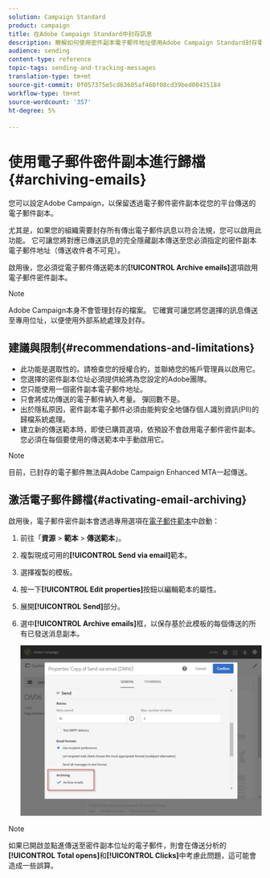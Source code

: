 ```yaml
---
solution: Campaign Standard
product: campaign
title: 在Adobe Campaign Standard中封存訊息
description: 瞭解如何使用密件副本電子郵件地址使用Adobe Campaign Standard封存電子郵件。
audience: sending
content-type: reference
topic-tags: sending-and-tracking-messages
translation-type: tm+mt
source-git-commit: 0f057375e5cd63605af460f08cd39bed00435184
workflow-type: tm+mt
source-wordcount: '357'
ht-degree: 5%

---
```



# 使用電子郵件密件副本進行歸檔{#archiving-emails}

您可以設定Adobe Campaign，以保留透過電子郵件密件副本從您的平台傳送的電子郵件副本。

尤其是，如果您的組織需要封存所有傳出電子郵件訊息以符合法規，您可以啟用此功能。 它可讓您將對應已傳送訊息的完全隱藏副本傳送至您必須指定的密件副本電子郵件地址（傳送收件者不可見）。

啟用後，您必須從電子郵件傳送範本的&#x200B;**[!UICONTROL Archive emails]**&#x200B;選項啟用電子郵件密件副本。

>[!NOTE]
>
>Adobe Campaign本身不會管理封存的檔案。 它確實可讓您將您選擇的訊息傳送至專用位址，以便使用外部系統處理及封存。

## 建議與限制{#recommendations-and-limitations}

* 此功能是選取性的。請檢查您的授權合約，並聯絡您的帳戶管理員以啟用它。
* 您選擇的密件副本位址必須提供給將為您設定的Adobe團隊。
* 您只能使用一個密件副本電子郵件地址。
* 只會將成功傳送的電子郵件納入考量。 彈回數不是。
* 出於隱私原因，密件副本電子郵件必須由能夠安全地儲存個人識別資訊(PII)的歸檔系統處理。
* 建立新的傳送範本時，即使已購買選項，依預設不會啟用電子郵件密件副本。 您必須在每個要使用的傳送範本中手動啟用它。

>[!NOTE]
>
>目前，已封存的電子郵件無法與Adobe Campaign Enhanced MTA一起傳送。

## 激活電子郵件歸檔{#activating-email-archiving}

啟用後，電子郵件密件副本會透過專用選項在[電子郵件範本](../../start/using/marketing-activity-templates.md)中啟動：

1. 前往「**資源** > **範本** > **傳送範本**」。
1. 複製現成可用的&#x200B;**[!UICONTROL Send via email]**&#x200B;範本。
1. 選擇複製的模板。
1. 按一下&#x200B;**[!UICONTROL Edit properties]**&#x200B;按鈕以編輯範本的屬性。
1. 展開&#x200B;**[!UICONTROL Send]**&#x200B;部分。
1. 選中&#x200B;**[!UICONTROL Archive emails]**&#x200B;框，以保存基於此模板的每個傳送的所有已發送消息副本。

   ![](assets/email_archiving.png)

>[!NOTE]
>
>如果已開啟並點進傳送至密件副本位址的電子郵件，則會在傳送分析的&#x200B;**[!UICONTROL Total opens]**&#x200B;和&#x200B;**[!UICONTROL Clicks]**&#x200B;中考慮此問題，這可能會造成一些誤算。